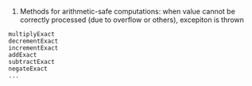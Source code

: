 1. Methods for arithmetic-safe computations: when value cannot be correctly processed (due to overflow or others), excepiton is thrown
```
multiplyExact
decrementExact
incrementExact
addExact
subtractExact
negateExact
...
```

